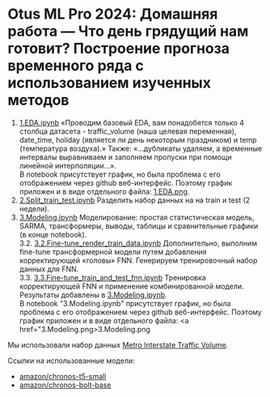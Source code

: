 Otus ML Pro 2024: Домашняя работа — Что день грядущий нам готовит? Построение прогноза временного ряда с использованием изученных методов
=================

1. [1.EDA.ipynb](1.EDA.ipynb) «Проводим базовый EDA, вам понадобятся только 4 столбца датасета - traffic_volume (наша целевая переменная), date_time, holiday (является ли день некоторым праздником) и temp (температура воздуха).» Также: «…дубликаты удаляем, а временные интервалы выравниваем и заполняем пропуски при помощи линейной интерполяции…».<br />
В notebook присутствует график, но была проблема с его отображением через github веб-интерфейс. Поэтому график приложен и в виде отдельного файла: <a href="1.EDA.png">1.EDA.png</a>.
2. [2.Split_train_test.ipynb](2.Split_train_test.ipynb) Разделить набор данных на на train и test (2 недели).
3. [3.Modeling.ipynb](3.Modeling.ipynb) Моделирование: простая статистическая модель, SARMA, трансформеры, выводы, таблицы и сравнительные графики (в конце notebook).<br />
3.2. [3.2.Fine-tune_render_train_data.ipynb](3.2.Fine-tune_render_train_data.ipynb) Дополнительно, выполним fine-tune трансформерной модели путем добавления корректирующей «головы» FNN. Генерируем тренировочный набор данных для FNN.<br />
3.3. [3.3.Fine-tune_train_and_test_fnn.ipynb](3.3.Fine-tune_train_and_test_fnn.ipynb) Тренировка корректирующей FNN и применение комбинированной модели. Результаты добавлены в [3.Modeling.ipynb](3.Modeling.ipynb).<br />
В notebook "3.Modeling.ipynb" присутствует график, но была проблема с его отображением через github веб-интерфейс. Поэтому график приложен и в виде отдельного файла: <a href="3.Modeling.png>3.Modeling.png</a>

Мы использовали набор данных [Metro Interstate Traffic Volume](https://archive.ics.uci.edu/dataset/492/metro+interstate+traffic+volume).

Ссылки на использованные модели:
- [amazon/chronos-t5-small](https://huggingface.co/amazon/chronos-t5-small)
- [amazon/chronos-bolt-base](https://huggingface.co/amazon/chronos-bolt-base)


